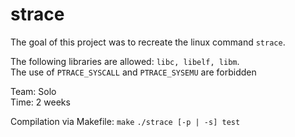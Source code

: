 # strace

The goal of this project was to recreate the linux command `strace`.

The following libraries are allowed: `libc, libelf, libm`.  
The use of `PTRACE_SYSCALL` and `PTRACE_SYSEMU` are forbidden

Team:   Solo  
Time:   2 weeks

Compilation via Makefile:
`make`
`./strace [-p | -s] test`

